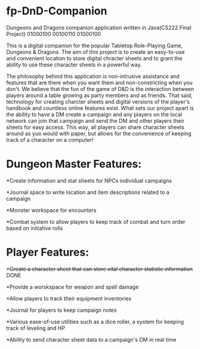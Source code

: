 # fp-DnD-Companion
Dungeons and Dragons companion application written in Java(CS222 Final Project) 01000100 00100110 01000100

This is a digital companion for the popular Tabletop Role-Playing Game, Dungeons & Dragons. The aim of this project is to create an easy-to-use and convenient location to store digital chracter sheets and to grant the ability to use these character sheets in a powerful way.

The philosophy behind this application is non-intrusive assistance and features that are there when you want them and non-constricting when you don't. We believe that the fun of the game of D&D is the interaction between players around a table growing as party members and as friends. That said, technology for creating charcter sheets and digital versions of the player's handbook and countless online features exist. What sets our project apart is the ability to have a DM create a campaign and any players on the local network can join that campaign and send the DM and other players their sheets for easy access. This way, all players can share character sheets around as yuo would with paper, but allows for the convenience of keeping track of a character on a computer!

# Dungeon Master Features:
  *Create information and stat sheets for NPCs individual campaigns
  
  *Journal space to write location and item descriptions related to a campaign
  
  *Monster workspace for encounters
  
  *Combat system to allow players to keep track of combat and turn order based on initiative rolls

# Player  Features:
  *~~Create a character sheet that can store vital character statistic information~~ DONE
  
  *Provide a worskspace for weapon and spell damage
  
  *Allow players to track their equipment inventories
  
  *Journal for players to keep campaign notes
  
  *Various ease-of-use utilities such as a dice roller, a system for keeping track of leveling and HP
  
  *Ability to send character sheet data to a campaign's DM in real time 

